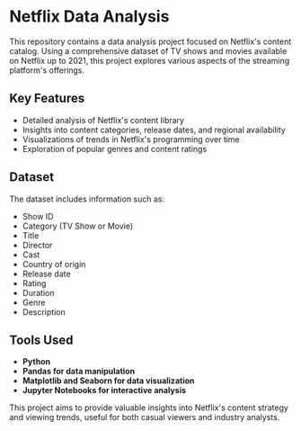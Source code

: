 # Netflix Data Analysis

This repository contains a data analysis project focused on Netflix's content catalog. Using a comprehensive dataset of TV shows and movies available on Netflix up to 2021, this project explores various aspects of the streaming platform's offerings.

## Key Features

- Detailed analysis of Netflix's content library
- Insights into content categories, release dates, and regional availability
- Visualizations of trends in Netflix's programming over time
- Exploration of popular genres and content ratings

## Dataset

The dataset includes information such as:

- Show ID
- Category (TV Show or Movie)
- Title
- Director
- Cast
- Country of origin
- Release date
- Rating
- Duration
- Genre
- Description

## Tools Used

- **Python**
- **Pandas for data manipulation**
- **Matplotlib and Seaborn for data visualization**
- **Jupyter Notebooks for interactive analysis**

This project aims to provide valuable insights into Netflix's content strategy and viewing trends, useful for both casual viewers and industry analysts.
